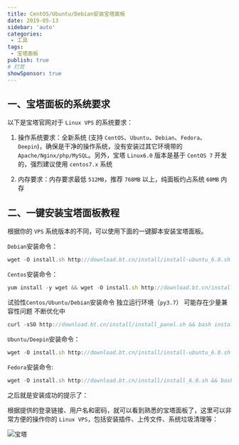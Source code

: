 ```yaml
---
title: CentOS/Ubuntu/Debian安装宝塔面板
date: 2019-05-13
sidebar: 'auto'
categories:
 - 工具
tags:
 - 宝塔面板
publish: true
# 打赏
showSponsor: true
---
```

## 一、宝塔面板的系统要求

以下是宝塔官网对于 `Linux VPS` 的系统要求：

1. 操作系统要求：全新系统 (支持 `CentOS`、`Ubuntu`、`Debian`、`Fedora`、`Deepin`)，确保是干净的操作系统，没有安装过其它环境带的 `Apache/Nginx/php/MySQL`。另外，宝塔 `Linux6.0` 版本是基于 `CentOS 7` 开发的，强烈建议使用 `centos7.x` 系统

2. 内存要求：内存要求最低 `512MB`，推荐 `768MB` 以上，纯面板约占系统 `60MB` 内存

## 二、一键安装宝塔面板教程

根据你的 `VPS` 系统版本的不同，可以使用下面的一键脚本安装宝塔面板。

`Debian`安装命令：

```js
wget -O install.sh http://download.bt.cn/install/install-ubuntu_6.0.sh && bash install.sh
```

`Centos`安装命令：

```js
yum install -y wget && wget -O install.sh http://download.bt.cn/install/install_6.0.sh && sh install.sh
```

试验性`Centos/Ubuntu/Debian`安装命令 独立运行环境（`py3.7`） 可能存在少量兼容性问题 不断优化中

```js
curl -sSO http://download.bt.cn/install/install_panel.sh && bash install_panel.sh
```

`Ubuntu/Deepin`安装命令：

```js
wget -O install.sh http://download.bt.cn/install/install-ubuntu_6.0.sh && sudo bash install.sh
```

`Fedora`安装命令:

```js
wget -O install.sh http://download.bt.cn/install/install_6.0.sh && bash install.sh
```

之后就是安装成功的提示了：

根据提供的登录链接、用户名和密码，就可以看到熟悉的宝塔面板了，这里可以非常方便的操作你的 `Linux VPS`，包括安装插件、上传文件、系统垃圾清理等：

<img src="https://s1.ax1x.com/2020/04/22/JYF7RK.png" alt="宝塔">

